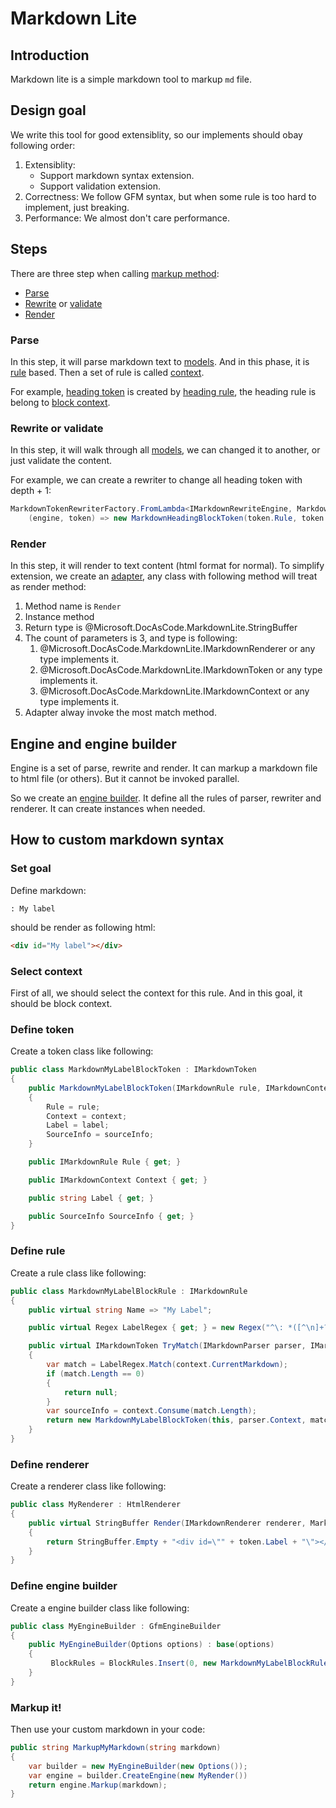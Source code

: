 # Markdown Lite

## Introduction

Markdown lite is a simple markdown tool to markup `md` file.

## Design goal

We write this tool for good extensiblity, so our implements should obay following order:

1.  Extensiblity:
    * Support markdown syntax extension.
    * Support validation extension.
2.  Correctness:
    We follow GFM syntax, but when some rule is too hard to implement, just breaking.
3.  Performance:
    We almost don't care performance.

## Steps

There are three step when calling [markup method](xref:Microsoft.DocAsCode.MarkdownLite.IMarkdownEngine.Markup(System.String,System.String)):
* [Parse](xref:Microsoft.DocAsCode.MarkdownLite.IMarkdownParser)
* [Rewrite](xref:Microsoft.DocAsCode.MarkdownLite.IMarkdownTokenRewriter) or [validate](xref:Microsoft.DocAsCode.MarkdownLite.IMarkdownTokenValidator)
* [Render](xref:Microsoft.DocAsCode.MarkdownLite.IMarkdownRenderer)

### Parse

In this step, it will parse markdown text to [models](xref:Microsoft.DocAsCode.MarkdownLite.IMarkdownToken).
And in this phase, it is [rule](xref:Microsoft.DocAsCode.MarkdownLite.IMarkdownRule) based.
Then a set of rule is called [context](xref:Microsoft.DocAsCode.MarkdownLite.IMarkdownContext).

For example,
[heading token](xref:Microsoft.DocAsCode.MarkdownLite.MarkdownHeadingBlockToken) is created by [heading rule](xref:Microsoft.DocAsCode.MarkdownLite.MarkdownHeadingBlockRule),
the heading rule is belong to [block context](xref:Microsoft.DocAsCode.MarkdownLite.MarkdownBlockContext).

### Rewrite or validate

In this step, it will walk through all [models](xref:Microsoft.DocAsCode.MarkdownLite.IMarkdownToken),
we can changed it to another, or just validate the content.

For example, we can create a rewriter to change all heading token with depth + 1:

```csharp
MarkdownTokenRewriterFactory.FromLambda<IMarkdownRewriteEngine, MarkdownHeadingBlockToken>(
    (engine, token) => new MarkdownHeadingBlockToken(token.Rule, token.Context, token.Content, token.Id, token.Depth + 1, token.SourceInfo);
```

### Render

In this step, it will render to text content (html format for normal).
To simplify extension, we create an [adapter](xref:Microsoft.DocAsCode.MarkdownLite.MarkdownRendererAdapter),
any class with following method will treat as render method:

1.  Method name is `Render`
2.  Instance method
3.  Return type is @Microsoft.DocAsCode.MarkdownLite.StringBuffer
4.  The count of parameters is 3, and type is following:
    1.  @Microsoft.DocAsCode.MarkdownLite.IMarkdownRenderer or any type implements it.
    2.  @Microsoft.DocAsCode.MarkdownLite.IMarkdownToken or any type implements it.
    3.  @Microsoft.DocAsCode.MarkdownLite.IMarkdownContext or any type implements it.
5.  Adapter alway invoke the most match method.

## Engine and engine builder

Engine is a set of parse, rewrite and render.
It can markup a markdown file to html file (or others).
But it cannot be invoked parallel.

So we create an [engine builder](xref:Microsoft.DocAsCode.MarkdownLite.MarkdownEngineBuilder).
It define all the rules of parser, rewriter and renderer.
It can create instances when needed.

## How to custom markdown syntax

### Set goal

Define markdown:

```
: My label
```

should be render as following html:

```html
<div id="My label"></div>
```

### Select context

First of all, we should select the context for this rule.
And in this goal, it should be block context.

### Define token

Create a token class like following:

```csharp
public class MarkdownMyLabelBlockToken : IMarkdownToken
{
    public MarkdownMyLabelBlockToken(IMarkdownRule rule, IMarkdownContext context, string label, SourceInfo sourceInfo)
    {
        Rule = rule;
        Context = context;
        Label = label;
        SourceInfo = sourceInfo;
    }

    public IMarkdownRule Rule { get; }

    public IMarkdownContext Context { get; }

    public string Label { get; }

    public SourceInfo SourceInfo { get; }
}

```

### Define rule

Create a rule class like following:

```csharp
public class MarkdownMyLabelBlockRule : IMarkdownRule
{
    public virtual string Name => "My Label";

    public virtual Regex LabelRegex { get; } = new Regex("^\: *([^\n]+?) *(?:\n+|$)");

    public virtual IMarkdownToken TryMatch(IMarkdownParser parser, IMarkdownParsingContext context)
    {
        var match = LabelRegex.Match(context.CurrentMarkdown);
        if (match.Length == 0)
        {
            return null;
        }
        var sourceInfo = context.Consume(match.Length);
        return new MarkdownMyLabelBlockToken(this, parser.Context, match.Group[1].Value, sourceInfo);
    }
}
```

### Define renderer

Create a renderer class like following:

```csharp
public class MyRenderer : HtmlRenderer
{
    public virtual StringBuffer Render(IMarkdownRenderer renderer, MarkdownMyLabelBlockToken token, IMarkdownContext context)
    {
        return StringBuffer.Empty + "<div id=\"" + token.Label + "\"></div>";
    }
}
```

### Define engine builder

Create a engine builder class like following:

```csharp
public class MyEngineBuilder : GfmEngineBuilder
{
    public MyEngineBuilder(Options options) : base(options)
    {
         BlockRules = BlockRules.Insert(0, new MarkdownMyLabelBlockRule());
    }
}
```

### Markup it!

Then use your custom markdown in your code:

```csharp
public string MarkupMyMarkdown(string markdown)
{
    var builder = new MyEngineBuilder(new Options());
    var engine = builder.CreateEngine(new MyRender())
    return engine.Markup(markdown);
}
```
